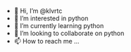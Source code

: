 - 👋 Hi, I’m @klvrtc
- 👀 I’m interested in python
- 🌱 I’m currently learning python
- 💞️ I’m looking to collaborate on python
- 📫 How to reach me ...

<!---
klvrtc/klvrtc is a ✨ special ✨ repository because its `README.md` (this file) appears on your GitHub profile.
You can click the Preview link to take a look at your changes.
--->
